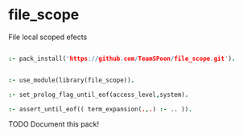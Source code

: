 # file_scope
File local scoped efects


```prolog

:- pack_install('https://github.com/TeamSPoon/file_scope.git').

```


```prolog

:- use_module(library(file_scope)).

:- set_prolog_flag_until_eof(access_level,system).

:- assert_until_eof(( term_expansion(.,.) :- .. )).

```


TODO Document this pack!


